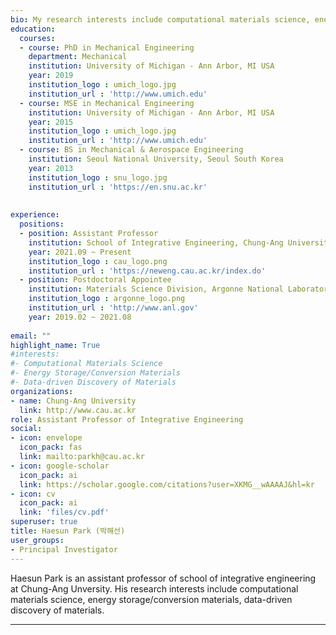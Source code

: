 ```yaml
---
bio: My research interests include computational materials science, energy storage/conversion materials, and data-driven discovery of materials.
education:
  courses:
  - course: PhD in Mechanical Engineering
    department: Mechanical
    institution: University of Michigan - Ann Arbor, MI USA
    year: 2019
    institution_logo : umich_logo.jpg
    institution_url : 'http://www.umich.edu'    
  - course: MSE in Mechanical Engineering
    institution: University of Michigan - Ann Arbor, MI USA
    year: 2015
    institution_logo : umich_logo.jpg
    institution_url : 'http://www.umich.edu'
  - course: BS in Mechanical & Aerospace Engineering
    institution: Seoul National University, Seoul South Korea
    year: 2013
    institution_logo : snu_logo.jpg
    institution_url : 'https://en.snu.ac.kr'    
    
    
experience:
  positions:
  - position: Assistant Professor
    institution: School of Integrative Engineering, Chung-Ang University, Seoul, South Korea
    year: 2021.09 ~ Present
    institution_logo : cau_logo.png
    institution_url : 'https://neweng.cau.ac.kr/index.do'
  - position: Postdoctoral Appointee
    institution: Materials Science Division, Argonne National Laboratory, Lemont, IL USA
    institution_logo : argonne_logo.png
    institution_url : 'http://www.anl.gov'
    year: 2019.02 ~ 2021.08
  
email: ""
highlight_name: True
#interests:
#- Computational Materials Science
#- Energy Storage/Conversion Materials
#- Data-driven Discovery of Materials
organizations:
- name: Chung-Ang University
  link: http://www.cau.ac.kr
role: Assistant Professor of Integrative Engineering
social:
- icon: envelope
  icon_pack: fas
  link: mailto:parkh@cau.ac.kr
- icon: google-scholar
  icon_pack: ai
  link: https://scholar.google.com/citations?user=XKMG__wAAAAJ&hl=kr
- icon: cv
  icon_pack: ai
  link: 'files/cv.pdf'
superuser: true
title: Haesun Park (박해선)
user_groups:
- Principal Investigator
---
```

Haesun Park is an assistant professor of school of integrative engineering at Chung-Ang Unversity. His research interests include  computational materials science, energy storage/conversion materials, data-driven discovery of materials. 

---



